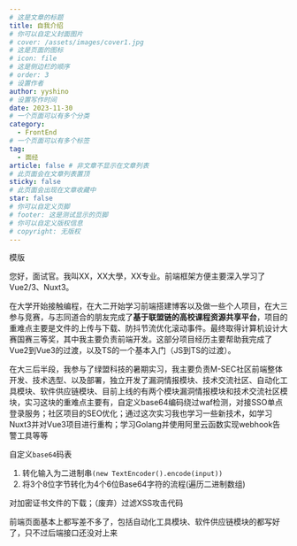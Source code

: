 ```yaml
---
# 这是文章的标题
title: 自我介绍
# 你可以自定义封面图片
# cover: /assets/images/cover1.jpg
# 这是页面的图标
# icon: file
# 这是侧边栏的顺序
# order: 3
# 设置作者
author: yyshino
# 设置写作时间
date: 2023-11-30
# 一个页面可以有多个分类
category:
  - FrontEnd
# 一个页面可以有多个标签
tag:
  - 面经
article: false # 非文章不显示在文章列表
# 此页面会在文章列表置顶
sticky: false
# 此页面会出现在文章收藏中
star: false
# 你可以自定义页脚
# footer: 这是测试显示的页脚
# 你可以自定义版权信息
# copyright: 无版权
---
```



模版

您好，面试官。我叫XX，XX大學，XX专业。前端框架方便主要深入学习了Vue2/3、Nuxt3。

在大学开始接触编程，在大二开始学习前端搭建博客以及做一些个人项目，在大三参与竞赛，与志同道合的朋友完成了**基于联盟链的高校课程资源共享平台**，项目的重难点主要是文件的上传与下载、防抖节流优化滚动事件。最终取得计算机设计大赛国赛三等奖，其中我主要负责前端开发。这部分项目经历主要帮助我完成了Vue2到Vue3的过渡，以及TS的一个基本入门（JS到TS的过渡）。

在大三后半段，我参与了绿盟科技的暑期实习，我主要负责M-SEC社区前端整体开发、技术选型、以及部署，独立开发了漏洞情报模块、技术交流社区、自动化工具模块、软件供应链模块、目前上线的有两个模块漏洞情报模块和技术交流社区模块，实习这块的重难点主要有，自定义base64编码绕过waf检测，对接SSO单点登录服务；社区项目的SEO优化；通过这次实习我也学习一些新技术，如学习Nuxt3并对Vue3项目进行重构；学习Golang并使用阿里云函数实现webhook告警工具等等



自定义`base64`码表

1. 转化输入为二进制串`(new TextEncoder().encode(input))`
2. 将3个8位字节转化为4个6位Base64字符的流程(遍历二进制数组)



对加密证书文件的下载；（废弃）过滤XSS攻击代码

前端页面基本上都写差不多了，包括自动化工具模块、软件供应链模块的都写好了，只不过后端接口还没对上来
